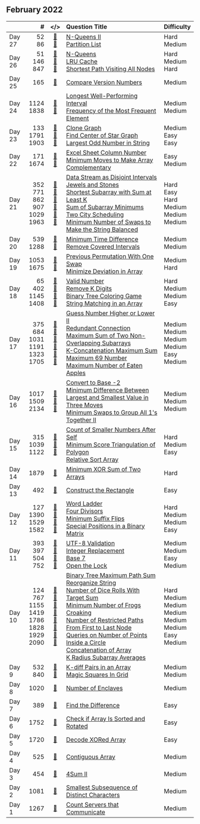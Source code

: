## February 2022

||#|</>|Question Title|Difficulty|
|:--|--:|:-:|:--|:--|
|Day 27|52<br>86|[📎](../src/q_51_100/q0052.cc)<br>[📎](../src/q_51_100/q0086.cc)|[N-Queens II](https://leetcode.com/problems/n-queens-ii/)<br>[Partition List](https://leetcode.com/problems/partition-list/)|Hard<br>Medium|
|Day 26|51<br>146<br>847|[📎](../src/q_51_100/q0051.cc)<br>[📎](../src/q_101_150/q0146.cc)<br>[📎](../src/q_801_850/q0847.cc)|[N-Queens](https://leetcode.com/problems/n-queens/)<br>[LRU Cache](https://leetcode.com/problems/lru-cache/)<br>[Shortest Path Visiting All Nodes](https://leetcode.com/problems/shortest-path-visiting-all-nodes/)|Hard<br>Medium<br>Hard|
|Day 25|165|[📎](../src/q_151_200/q0165.cc)|[Compare Version Numbers](https://leetcode.com/problems/compare-version-numbers/)|Medium|
|Day 24|1124<br>1838|[📎](../src/q_1101_1150/q1124.cc)<br>[📎](../src/q_1801_1850/q1838.cc)|[Longest Well-Performing Interval](https://leetcode.com/problems/longest-well-performing-interval/)<br>[Frequency of the Most Frequent Element](https://leetcode.com/problems/frequency-of-the-most-frequent-element/)|Medium<br>Medium|
|Day 23|133<br>1791<br>1903|[📎](../src/q_101_150/q0133.cc)<br>[📎](../src/q_1751_1800/q1791.cc)<br>[📎](../src/q_1901_1950/q1903.cc)|[Clone Graph](https://leetcode.com/problems/clone-graph/)<br>[Find Center of Star Graph](https://leetcode.com/problems/find-center-of-star-graph/)<br>[Largest Odd Number in String](https://leetcode.com/problems/largest-odd-number-in-string/)|Medium<br>Easy<br>Easy|
|Day 22|171<br>1674|[📎](../src/q_151_200/q0171.cc)<br>[📎](../src/q_1651_1700/q1674.cc)|[Excel Sheet Column Number](https://leetcode.com/problems/excel-sheet-column-number/)<br>[Minimum Moves to Make Array Complementary](https://leetcode.com/problems/minimum-moves-to-make-array-complementary/)|Easy<br>Medium|
|Day 21|352<br>771<br>862<br>907<br>1029<br>1963|[📎](../src/q_351_400/q0352.cc)<br>[📎](../src/q_751_800/q0771.cc)<br>[📎](../src/q_851_900/q0862.cc)<br>[📎](../src/q_901_950/q0907.cc)<br>[📎](../src/q_1001_1050/q1029.cc)<br>[📎](../src/q_1951_2000/q1963.cc)|[Data Stream as Disjoint Intervals](https://leetcode.com/problems/data-stream-as-disjoint-intervals/)<br>[Jewels and Stones](https://leetcode.com/problems/jewels-and-stones/)<br>[Shortest Subarray with Sum at Least K](https://leetcode.com/problems/shortest-subarray-with-sum-at-least-k/)<br>[Sum of Subarray Minimums](https://leetcode.com/problems/sum-of-subarray-minimums/)<br>[Two City Scheduling](https://leetcode.com/problems/two-city-scheduling/)<br>[Minimum Number of Swaps to Make the String Balanced](https://leetcode.com/problems/minimum-number-of-swaps-to-make-the-string-balanced/)|Hard<br>Easy<br>Hard<br>Medium<br>Medium<br>Medium|
|Day 20|539<br>1288|[📎](../src/q_501_550/q0539.cc)<br>[📎](../src/q_1251_1300/q1288.cc)|[Minimum Time Difference](https://leetcode.com/problems/minimum-time-difference/)<br>[Remove Covered Intervals](https://leetcode.com/problems/remove-covered-intervals/)|Medium<br>Medium|
|Day 19|1053<br>1675|[📎](../src/q_1051_1100/q1053.cc)<br>[📎](../src/q_1651_1700/q1675.cc)|[Previous Permutation With One Swap](https://leetcode.com/problems/previous-permutation-with-one-swap/)<br>[Minimize Deviation in Array](https://leetcode.com/problems/minimize-deviation-in-array/)|Medium<br>Hard|
|Day 18|65<br>402<br>1145<br>1408|[📎](../src/q_51_100/q0065.cc)<br>[📎](../src/q_401_450/q0402.cc)<br>[📎](../src/q_1101_1150/q1145.cc)<br>[📎](../src/q_1401_1450/q1408.cc)|[Valid Number](https://leetcode.com/problems/valid-number/)<br>[Remove K Digits](https://leetcode.com/problems/remove-k-digits/)<br>[Binary Tree Coloring Game](https://leetcode.com/problems/binary-tree-coloring-game/)<br>[String Matching in an Array](https://leetcode.com/problems/string-matching-in-an-array/)|Hard<br>Medium<br>Medium<br>Easy|
|Day 17|375<br>684<br>1031<br>1191<br>1323<br>1705|[📎](../src/q_351_400/q0375.cc)<br>[📎](../src/q_651_700/q0684.cc)<br>[📎](../src/q_1001_1050/q1031.cc)<br>[📎](../src/q_1151_1200/q1191.cc)<br>[📎](../src/q_1301_1350/q1323.cc)<br>[📎](../src/q_1701_1750/q1705.cc)|[Guess Number Higher or Lower II](https://leetcode.com/problems/guess-number-higher-or-lower-ii/)<br>[Redundant Connection](https://leetcode.com/problems/redundant-connection/)<br>[Maximum Sum of Two Non-Overlapping Subarrays](https://leetcode.com/problems/maximum-sum-of-two-non-overlapping-subarrays/)<br>[K-Concatenation Maximum Sum](https://leetcode.com/problems/k-concatenation-maximum-sum/)<br>[Maximum 69 Number](https://leetcode.com/problems/maximum-69-number/)<br>[Maximum Number of Eaten Apples](https://leetcode.com/problems/maximum-number-of-eaten-apples/)|Medium<br>Medium<br>Medium<br>Medium<br>Easy<br>Medium|
|Day 16|1017<br>1509<br>2134|[📎](../src/q_1001_1050/q1017.cc)<br>[📎](../src/q_1501_1550/q1509.cc)<br>[📎](../src/q_2101_2150/q2134.cc)|[Convert to Base -2](https://leetcode.com/problems/convert-to-base-2/)<br>[Minimum Difference Between Largest and Smallest Value in Three Moves](https://leetcode.com/problems/minimum-difference-between-largest-and-smallest-value-in-three-moves/)<br>[Minimum Swaps to Group All 1's Together II](https://leetcode.com/problems/minimum-swaps-to-group-all-1s-together-ii/)|Medium<br>Medium<br>Medium|
|Day 15|315<br>1039<br>1122|[📎](../src/q_301_350/q0315.cc)<br>[📎](../src/q_1001_1050/q1039.cc)<br>[📎](../src/q_1101_1150/q1122.cc)|[Count of Smaller Numbers After Self](https://leetcode.com/problems/count-of-smaller-numbers-after-self/)<br>[Minimum Score Triangulation of Polygon](https://leetcode.com/problems/minimum-score-triangulation-of-polygon/)<br>[Relative Sort Array](https://leetcode.com/problems/relative-sort-array/)|Hard<br>Medium<br>Easy|
|Day 14|1879|[📎](../src/q_1851_1900/q1879.cc)|[Minimum XOR Sum of Two Arrays](https://leetcode.com/problems/minimum-xor-sum-of-two-arrays/)|Hard|
|Day 13|492|[📎](../src/q_451_500/q0492.cc)|[Construct the Rectangle](https://leetcode.com/problems/construct-the-rectangle/)|Easy|
|Day 12|127<br>1390<br>1529<br>1582|[📎](../src/q_101_150/q0127.cc)<br>[📎](../src/q_1351_1400/q1390.cc)<br>[📎](../src/q_1501_1550/q1529.cc)<br>[📎](../src/q_1551_1600/q1582.cc)|[Word Ladder](https://leetcode.com/problems/word-ladder/)<br>[Four Divisors](https://leetcode.com/problems/four-divisors/)<br>[Minimum Suffix Flips](https://leetcode.com/problems/minimum-suffix-flips/)<br>[Special Positions in a Binary Matrix](https://leetcode.com/problems/special-positions-in-a-binary-matrix/)|Hard<br>Medium<br>Medium<br>Easy|
|Day 11|393<br>397<br>504<br>752|[📎](../src/q_351_400/q0393.cc)<br>[📎](../src/q_351_400/q0397.cc)<br>[📎](../src/q_501_550/q0504.cc)<br>[📎](../src/q_751_800/q0752.cc)|[UTF-8 Validation](https://leetcode.com/problems/utf-8-validation/)<br>[Integer Replacement](https://leetcode.com/problems/integer-replacement/)<br>[Base 7](https://leetcode.com/problems/base-7/)<br>[Open the Lock](https://leetcode.com/problems/open-the-lock/)|Medium<br>Medium<br>Easy<br>Medium|
|Day 10|124<br>767<br>1155<br>1419<br>1786<br>1828<br>1929<br>2090|[📎](../src/q_101_150/q0124.cc)<br>[📎](../src/q_751_800/q0767.cc)<br>[📎](../src/q_1151_1200/q1155.cc)<br>[📎](../src/q_1401_1450/q1419.cc)<br>[📎](../src/q_1751_1800/q1786.cc)<br>[📎](../src/q_1801_1850/q1828.cc)<br>[📎](../src/q_1901_1950/q1929.cc)<br>[📎](../src/q_2051_2100/q2090.cc)|[Binary Tree Maximum Path Sum](https://leetcode.com/problems/binary-tree-maximum-path-sum/)<br>[Reorganize String](https://leetcode.com/problems/reorganize-string/)<br>[Number of Dice Rolls With Target Sum](https://leetcode.com/problems/number-of-dice-rolls-with-target-sum/)<br>[Minimum Number of Frogs Croaking](https://leetcode.com/problems/minimum-number-of-frogs-croaking/)<br>[Number of Restricted Paths From First to Last Node](https://leetcode.com/problems/number-of-restricted-paths-from-first-to-last-node/)<br>[Queries on Number of Points Inside a Circle](https://leetcode.com/problems/queries-on-number-of-points-inside-a-circle/)<br>[Concatenation of Array](https://leetcode.com/problems/concatenation-of-array/)<br>[K Radius Subarray Averages](https://leetcode.com/problems/k-radius-subarray-averages/)|Hard<br>Medium<br>Medium<br>Medium<br>Medium<br>Medium<br>Easy<br>Medium|
|Day 9|532<br>840|[📎](../src/q_501_550/q0532.cc)<br>[📎](../src/q_801_850/q0840.cc)|[K-diff Pairs in an Array](https://leetcode.com/problems/k-diff-pairs-in-an-array/)<br>[Magic Squares In Grid](https://leetcode.com/problems/magic-squares-in-grid/)|Medium<br>Medium|
|Day 8|1020|[📎](../src/q_1001_1050/q1020.cc)|[Number of Enclaves](https://leetcode.com/problems/number-of-enclaves/)|Medium|
|Day 7|389|[📎](../src/q_351_400/q0389.cc)|[Find the Difference](https://leetcode.com/problems/find-the-difference/)|Easy|
|Day 6|1752|[📎](../src/q_1751_1800/q1752.cc)|[Check if Array Is Sorted and Rotated](https://leetcode.com/problems/check-if-array-is-sorted-and-rotated/)|Easy|
|Day 5|1720|[📎](../src/q_1701_1750/q1720.cc)|[Decode XORed Array](https://leetcode.com/problems/decode-xored-array/)|Easy|
|Day 4|525|[📎](../src/q_501_550/q0525.cc)|[Contiguous Array](https://leetcode.com/problems/contiguous-array/)|Medium|
|Day 3|454|[📎](../src/q_451_500/q0454.cc)|[4Sum II](https://leetcode.com/problems/4sum-ii/)|Medium|
|Day 2|1081|[📎](../src/q_1051_1100/q1081.cc)|[Smallest Subsequence of Distinct Characters](https://leetcode.com/problems/smallest-subsequence-of-distinct-characters/)|Medium|
|Day 1|1267|[📎](../src/q_1251_1300/q1267.cc)|[Count Servers that Communicate](https://leetcode.com/problems/count-servers-that-communicate/)|Medium|

